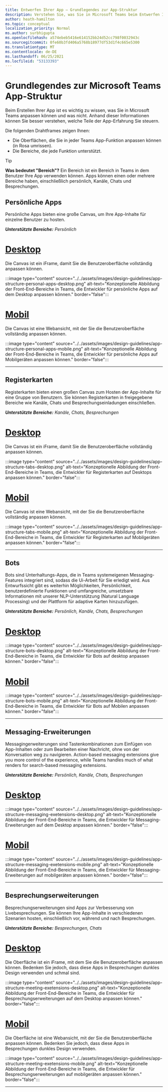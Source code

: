 ```yaml
---
title: Entwerfen Ihrer App – Grundlegendes zur App-Struktur
description: Verstehen Sie, was Sie in Microsoft Teams beim Entwerfen Ihrer App anpassen können und was nicht.
author: heath-hamilton
ms.topic: conceptual
localization_priority: Normal
ms.author: surbhigupta
ms.openlocfilehash: a574ebeb5416e614152bb24d52cc798f0032943c
ms.sourcegitcommit: 0fe60b3fd406a5768b18977df53d1f4c665e5300
ms.translationtype: MT
ms.contentlocale: de-DE
ms.lasthandoff: 06/25/2021
ms.locfileid: "53133393"
---
```

# <a name="understand-the-microsoft-teams-app-structure"></a>Grundlegendes zur Microsoft Teams App-Struktur

Beim Erstellen Ihrer App ist es wichtig zu wissen, was Sie in Microsoft Teams anpassen können und was nicht. Anhand dieser Informationen können Sie besser verstehen, welche Teile der App-Erfahrung Sie steuern.

Die folgenden Drahtframes zeigen Ihnen:

* Die Oberflächen, die Sie in jeder Teams App-Funktion anpassen können (in Rosa umrissen).
* Die Bereiche, die jede Funktion unterstützt.

> [!TIP]
> **Was bedeutet "Bereich"?** Ein Bereich ist ein Bereich in Teams in dem Benutzer Ihre App verwenden können. Apps können einen oder mehrere Bereiche haben, einschließlich persönlich, Kanäle, Chats und Besprechungen.

## <a name="personal-apps"></a>Persönliche Apps

Persönliche Apps bieten eine große Canvas, um Ihre App-Inhalte für einzelne Benutzer zu hosten.

***Unterstützte Bereiche:** Persönlich*

# <a name="desktop"></a>[Desktop](#tab/desktop)

Die Canvas ist ein iFrame, damit Sie die Benutzeroberfläche vollständig anpassen können.

:::image type="content" source="../../assets/images/design-guidelines/app-structure-personal-apps-desktop.png" alt-text="Konzeptionelle Abbildung der Front-End-Bereiche in Teams, die Entwickler für persönliche Apps auf dem Desktop anpassen können." border="false":::

# <a name="mobile"></a>[Mobil](#tab/mobile)

Die Canvas ist eine Webansicht, mit der Sie die Benutzeroberfläche vollständig anpassen können.

:::image type="content" source="../../assets/images/design-guidelines/app-structure-personal-apps-mobile.png" alt-text="Konzeptionelle Abbildung der Front-End-Bereiche in Teams, die Entwickler für persönliche Apps auf Mobilgeräten anpassen können." border="false":::

---

## <a name="tabs"></a>Registerkarten

Registerkarten bieten einen großen Canvas zum Hosten der App-Inhalte für eine Gruppe von Benutzern. Sie können Registerkarten in freigegebene Bereiche wie Kanäle, Chats und Besprechungseinladungen einschließen.

***Unterstützte Bereiche:** Kanäle, Chats, Besprechungen*

# <a name="desktop"></a>[Desktop](#tab/desktop)

Die Canvas ist ein iFrame, damit Sie die Benutzeroberfläche vollständig anpassen können.

:::image type="content" source="../../assets/images/design-guidelines/app-structure-tabs-desktop.png" alt-text="Konzeptionelle Abbildung der Front-End-Bereiche in Teams, die Entwickler für Registerkarten auf Desktops anpassen können." border="false":::

# <a name="mobile"></a>[Mobil](#tab/mobile)

Die Canvas ist eine Webansicht, mit der Sie die Benutzeroberfläche vollständig anpassen können.

:::image type="content" source="../../assets/images/design-guidelines/app-structure-tabs-mobile.png" alt-text="Konzeptionelle Abbildung der Front-End-Bereiche in Teams, die Entwickler für Registerkarten auf Mobilgeräten anpassen können." border="false":::

---

## <a name="bots"></a>Bots

Bots sind Unterhaltungs-Apps, die in Teams systemeigenen Messaging-Features integriert sind, sodass die Ui-Arbeit für Sie erledigt wird. Aus Entwurfssicht gibt es weiterhin Möglichkeiten, Persönlichkeit, benutzerdefinierte Funktionen und umfangreiche, umsetzbare Informationen mit unserer NLP-Unterstützung (Natural Language Processing) und der Plattform für adaptive Karten hinzuzufügen.

***Unterstützte Bereiche:** Persönlich, Kanäle, Chats, Besprechungen*

# <a name="desktop"></a>[Desktop](#tab/desktop)

:::image type="content" source="../../assets/images/design-guidelines/app-structure-bots-desktop.png" alt-text="Konzeptionelle Abbildung der Front-End-Bereiche in Teams, die Entwickler für Bots auf desktop anpassen können." border="false":::

# <a name="mobile"></a>[Mobil](#tab/mobile)

:::image type="content" source="../../assets/images/design-guidelines/app-structure-bots-mobile.png" alt-text="Konzeptionelle Abbildung der Front-End-Bereiche in Teams, die Entwickler für Bots auf Mobilen anpassen können." border="false":::

---

## <a name="messaging-extensions"></a>Messaging-Erweiterungen

Messagingerweiterungen sind Tastenkombinationen zum Einfügen von App-Inhalten oder zum Bearbeiten einer Nachricht, ohne von der Konversation weg zu navigieren. Action-based messaging extensions give you more control of the experience, while Teams handles much of what renders for search-based messaging extensions.

***Unterstützte Bereiche:** Persönlich, Kanäle, Chats, Besprechungen*

# <a name="desktop"></a>[Desktop](#tab/desktop)

:::image type="content" source="../../assets/images/design-guidelines/app-structure-messaging-exetensions-desktop.png" alt-text="Konzeptionelle Abbildung der Front-End-Bereiche in Teams, die Entwickler für Messaging-Erweiterungen auf dem Desktop anpassen können." border="false":::

# <a name="mobile"></a>[Mobil](#tab/mobile)

:::image type="content" source="../../assets/images/design-guidelines/app-structure-messaging-exetensions-mobile.png" alt-text="Konzeptionelle Abbildung der Front-End-Bereiche in Teams, die Entwickler für Messaging-Erweiterungen auf mobilgeräten anpassen können." border="false":::

---

## <a name="meeting-extensions"></a>Besprechungserweiterungen

Besprechungserweiterungen sind Apps zur Verbesserung von Livebesprechungen. Sie können Ihre App-Inhalte in verschiedenen Szenarien hosten, einschließlich vor, während und nach Besprechungen.

***Unterstützte Bereiche:** Besprechungen, Chats*

# <a name="desktop"></a>[Desktop](#tab/desktop)

Die Oberfläche ist ein iFrame, mit dem Sie die Benutzeroberfläche anpassen können. Bedenken Sie jedoch, dass diese Apps in Besprechungen dunkles Design verwenden und schmal sind.

:::image type="content" source="../../assets/images/design-guidelines/app-structure-meeting-exetensions-desktop.png" alt-text="Konzeptionelle Abbildung der Front-End-Bereiche in Teams, die Entwickler für Besprechungserweiterungen auf dem Desktop anpassen können." border="false":::

# <a name="mobile"></a>[Mobil](#tab/mobile)

Die Oberfläche ist eine Webansicht, mit der Sie die Benutzeroberfläche anpassen können. Bedenken Sie jedoch, dass diese Apps in Besprechungen dunkles Design verwenden.

:::image type="content" source="../../assets/images/design-guidelines/app-structure-meeting-exetensions-mobile.png" alt-text="Konzeptionelle Abbildung der Front-End-Bereiche in Teams, die Entwickler für Besprechungserweiterungen auf mobilgeräten anpassen können." border="false":::

---
